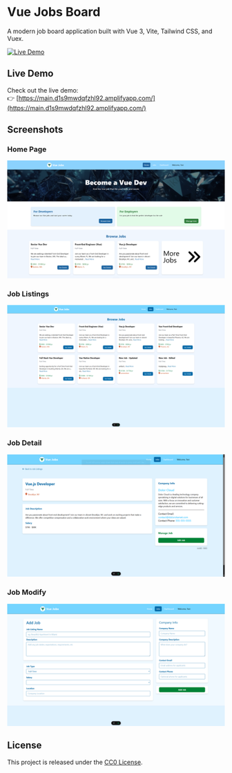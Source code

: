 # Vue Jobs Board

A modern job board application built with Vue 3, Vite, Tailwind CSS, and Vuex.

[![Live Demo](https://img.shields.io/badge/Live%20Demo-Online-green)](https://main.d1s9mwdqfzhl92.amplifyapp.com/)

## Live Demo

Check out the live demo:  
👉 [https://main.d1s9mwdqfzhl92.amplifyapp.com/](https://main.d1s9mwdqfzhl92.amplifyapp.com/)

## Screenshots

### Home Page

![Home Screenshot](./_screenshots/Screenshot-Home.png)

### Job Listings

![Jobs Screenshot](./_screenshots/Screenshot-Jobs.png)

### Job Detail

![Job Detail Screenshot](./_screenshots/Screenshot-Job-Detail.png)

### Job Modify

![Job Modify Screenshot](./_screenshots/Screenshot-Job-Modify.png)

## License

This project is released under the [CC0 License](license.txt).
